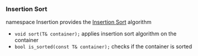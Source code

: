 ### Insertion Sort

namespace Insertion provides the [Insertion Sort](https://en.wikipedia.org/wiki/Insertion_sort) algorithm


- `void sort(T& container);` applies insertion sort algorithm on the container
- `bool is_sorted(const T& container);` checks if the container is sorted